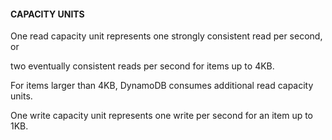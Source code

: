 #### CAPACITY UNITS


One read capacity unit represents one strongly consistent read per second, or

two eventually consistent reads per second for items up to 4KB.


For items larger than 4KB, DynamoDB consumes additional read capacity units.


One write capacity unit represents one write per second for an item up to 1KB.

